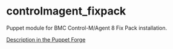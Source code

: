 controlmagent_fixpack
=====================

Puppet module for BMC Control-M/Agent 8 Fix Pack installation.

[Description in the Puppet Forge](https://forge.puppetlabs.com/tw/controlmagent_fixpack)
